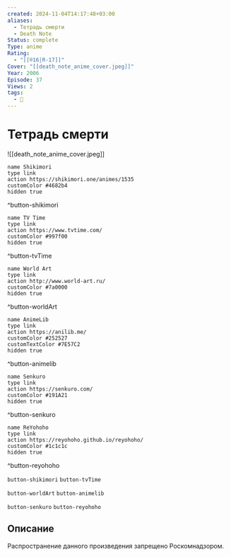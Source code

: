 ```yaml
---
created: 2024-11-04T14:17:48+03:00
aliases:
  - Тетрадь смерти
  - Death Note
Status: complete
Type: anime
Rating:
  - "[[®️16|R-17]]"
Cover: "[[death_note_anime_cover.jpeg]]"
Year: 2006
Episode: 37
Views: 2
tags:
  - 🔞
---
```


# Тетрадь смерти

![[death_note_anime_cover.jpeg]]

```button
name Shikimori
type link
action https://shikimori.one/animes/1535
customColor #4682b4
hidden true
```
^button-shikimori

```button
name TV Time
type link
action https://www.tvtime.com/
customColor #997f00
hidden true
```
^button-tvTime

```button
name World Art
type link
action http://www.world-art.ru/
customColor #7a0000
hidden true
```
^button-worldArt

```button
name AnimeLib
type link
action https://anilib.me/
customColor #252527
customTextColor #7E57C2
hidden true
```
^button-animelib

```button
name Senkuro
type link
action https://senkuro.com/
customColor #191A21
hidden true
```
^button-senkuro

```button
name ReYohoho
type link
action https://reyohoho.github.io/reyohoho/
customColor #1c1c1c
hidden true
```
^button-reyohoho

`button-shikimori` `button-tvTime`

`button-worldArt` `button-animelib`

`button-senkuro` `button-reyohoho`

## Описание

Распространение данного произведения запрещено Роскомнадзором.
